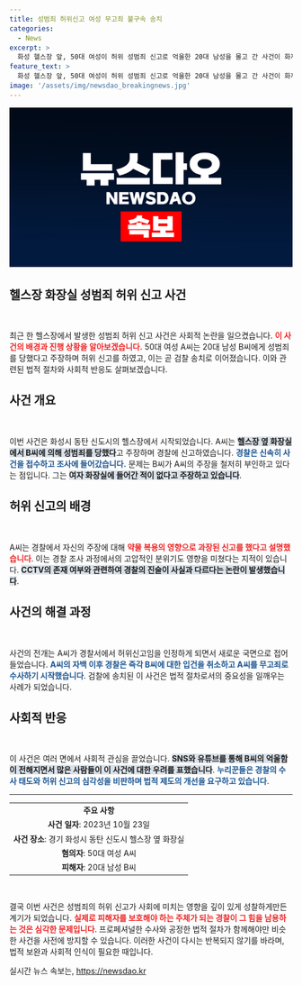 ```yaml
---
title: 성범죄 허위신고 여성 무고죄 불구속 송치
categories:
  - News
excerpt: >
  화성 헬스장 앞, 50대 여성이 허위 성범죄 신고로 억울한 20대 남성을 몰고 간 사건이 화제! 경찰의 고압적 태도와 CCTV 부재로 논란이 일어났고, 여성이 결국 허위신고를 자백하며 검찰에 송치됐다. 진실은 파헤쳐질까?
feature_text: >
  화성 헬스장 앞, 50대 여성이 허위 성범죄 신고로 억울한 20대 남성을 몰고 간 사건이 화제! 경찰의 고압적 태도와 CCTV 부재로 논란이 일어났고, 여성이 결국 허위신고를 자백하며 검찰에 송치됐다. 진실은 파헤쳐질까?
image: '/assets/img/newsdao_breakingnews.jpg'
---
```


<p><img src="/assets/img/newsdao_breakingnews.jpg" alt="bookingtag 속보" /></p>

<h2 data-ke-size="size26">헬스장 화장실 성범죄 허위 신고 사건</h2>

<p data-ke-size="size16">&nbsp;</p>

<p data-ke-size="size16">최근 한 헬스장에서 발생한 성범죄 허위 신고 사건은 사회적 논란을 일으켰습니다. <b><span style="color: #ee2323;">이 사건의 배경과 진행 상황을 알아보겠습니다.</span></b> 50대 여성 A씨는 20대 남성 B씨에게 성범죄를 당했다고 주장하며 허위 신고를 하였고, 이는 곧 검찰 송치로 이어졌습니다. 이와 관련된 법적 절차와 사회적 반응도 살펴보겠습니다.</p>

<h2 data-ke-size="size26">사건 개요</h2>

<p data-ke-size="size16">&nbsp;</p>

<p data-ke-size="size16">이번 사건은 화성시 동탄 신도시의 헬스장에서 시작되었습니다. A씨는 <b><span style="background-color: #21538527;">헬스장 옆 화장실에서 B씨에 의해 성범죄를 당했다</span></b>고 주장하며 경찰에 신고하였습니다. <b><span style="color: #1a5490;">경찰은 신속히 사건을 접수하고 조사에 들어갔습니다.</span></b> 문제는 B씨가 A씨의 주장을 철저히 부인하고 있다는 점입니다. 그는 <b><span style="background-color: #21538527;">여자 화장실에 들어간 적이 없다고 주장하고 있습니다</span></b>.</p>

<h2 data-ke-size="size26">허위 신고의 배경</h2>

<p data-ke-size="size16">&nbsp;</p>

<p data-ke-size="size16">A씨는 경찰에서 자신의 주장에 대해 <b><span style="color: #ee2323;">약물 복용의 영향으로 과장된 신고를 했다고 설명했습니다</span></b>. 이는 경찰 조사 과정에서의 고압적인 분위기도 영향을 미쳤다는 지적이 있습니다. <b><span style="background-color: #21538527;">CCTV의 존재 여부와 관련하여 경찰의 진술이 사실과 다르다는 논란이 발생했습니다</span></b>.</p>

<h2 data-ke-size="size26">사건의 해결 과정</h2>

<p data-ke-size="size16">&nbsp;</p>

<p data-ke-size="size16">사건의 전개는 A씨가 경찰서에서 허위신고임을 인정하게 되면서 새로운 국면으로 접어들었습니다. <b><span style="color: #1a5490;">A씨의 자백 이후 경찰은 즉각 B씨에 대한 입건을 취소하고 A씨를 무고죄로 수사하기 시작했습니다</span></b>. 검찰에 송치된 이 사건은 법적 절차로서의 중요성을 일깨우는 사례가 되었습니다.</p>

<h2 data-ke-size="size26">사회적 반응</h2>

<p data-ke-size="size16">&nbsp;</p>

<p data-ke-size="size16">이 사건은 여러 면에서 사회적 관심을 끌었습니다. <b><span style="background-color: #21538527;">SNS와 유튜브를 통해 B씨의 억울함이 전해지면서 많은 사람들이 이 사건에 대한 우려를 표했습니다</span></b>. <b><span style="color: #1a5490;">누리꾼들은 경찰의 수사 태도와 허위 신고의 심각성을 비판하며 법적 제도의 개선을 요구하고 있습니다</span></b>.</p>

<hr>

<table style="width: 100%;">
<tbody>
<tr>
<td style="text-align: center; height: 17px;"><b>주요 사항</b></td>
</tr>
<tr>
<td style="text-align: center; height: 17px;"><b>사건 일자</b>: 2023년 10월 23일</td>
</tr>
<tr>
<td style="text-align: center; height: 17px;"><b>사건 장소</b>: 경기 화성시 동탄 신도시 헬스장 옆 화장실</td>
</tr>
<tr>
<td style="text-align: center; height: 17px;"><b>혐의자</b>: 50대 여성 A씨</td>
</tr>
<tr>
<td style="text-align: center; height: 17px;"><b>피해자</b>: 20대 남성 B씨</td>
</tr>
</tbody>
</table>

<p data-ke-size="size16">&nbsp;</p>

<p data-ke-size="size16">결국 이번 사건은 성범죄의 허위 신고가 사회에 미치는 영향을 깊이 있게 성찰하게만든 계기가 되었습니다. <b><span style="color: #ee2323;">실제로 피해자를 보호해야 하는 주체가 되는 경찰이 그 힘을 남용하는 것은 심각한 문제입니다</span></b>. 프로페셔널한 수사와 공정한 법적 절차가 함께해야만 비슷한 사건을 사전에 방지할 수 있습니다. 이러한 사건이 다시는 반복되지 않기를 바라며, 법적 보완과 사회적 인식이 필요한 때입니다.</p>
실시간 뉴스 속보는, <a href="https://newsdao.kr" rel="dofollow">https://newsdao.kr</a>


